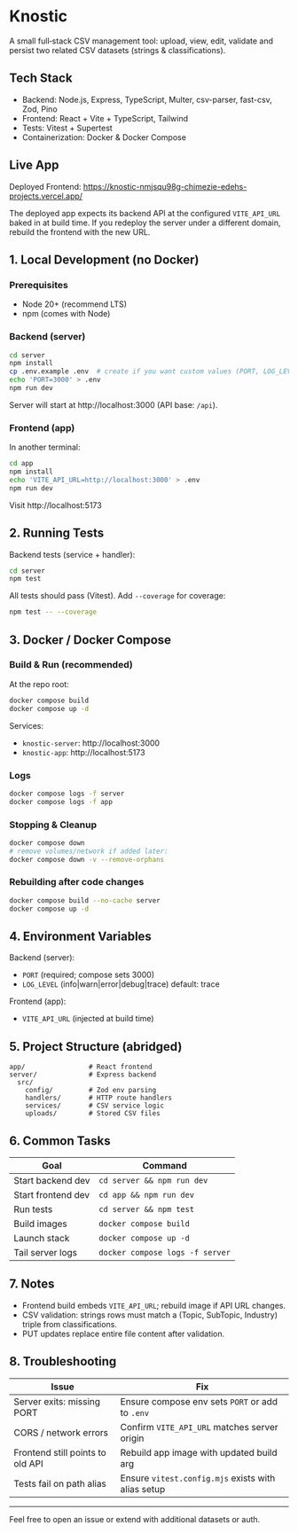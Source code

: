 # Knostic

A small full‑stack CSV management tool: upload, view, edit, validate and persist two related CSV datasets (strings & classifications).

## Tech Stack

- Backend: Node.js, Express, TypeScript, Multer, csv-parser, fast-csv, Zod, Pino
- Frontend: React + Vite + TypeScript, Tailwind
- Tests: Vitest + Supertest
- Containerization: Docker & Docker Compose

## Live App

Deployed Frontend: https://knostic-nmjsqu98g-chimezie-edehs-projects.vercel.app/

The deployed app expects its backend API at the configured `VITE_API_URL` baked in at build time. If you redeploy the server under a different domain, rebuild the frontend with the new URL.

## 1. Local Development (no Docker)

### Prerequisites

- Node 20+ (recommend LTS)
- npm (comes with Node)

### Backend (server)

```bash
cd server
npm install
cp .env.example .env  # create if you want custom values (PORT, LOG_LEVEL)
echo 'PORT=3000' > .env
npm run dev
```

Server will start at http://localhost:3000 (API base: `/api`).

### Frontend (app)

In another terminal:

```bash
cd app
npm install
echo 'VITE_API_URL=http://localhost:3000' > .env
npm run dev
```

Visit http://localhost:5173

## 2. Running Tests

Backend tests (service + handler):

```bash
cd server
npm test
```

All tests should pass (Vitest). Add `--coverage` for coverage:

```bash
npm test -- --coverage
```

## 3. Docker / Docker Compose

### Build & Run (recommended)

At the repo root:

```bash
docker compose build
docker compose up -d
```

Services:

- `knostic-server`: http://localhost:3000
- `knostic-app`: http://localhost:5173

### Logs

```bash
docker compose logs -f server
docker compose logs -f app
```

### Stopping & Cleanup

```bash
docker compose down
# remove volumes/network if added later:
docker compose down -v --remove-orphans
```

### Rebuilding after code changes

```bash
docker compose build --no-cache server
docker compose up -d
```

## 4. Environment Variables

Backend (server):

- `PORT` (required; compose sets 3000)
- `LOG_LEVEL` (info|warn|error|debug|trace) default: trace

Frontend (app):

- `VITE_API_URL` (injected at build time)

## 5. Project Structure (abridged)

```
app/                # React frontend
server/             # Express backend
  src/
    config/         # Zod env parsing
    handlers/       # HTTP route handlers
    services/       # CSV service logic
    uploads/        # Stored CSV files
```

## 6. Common Tasks

| Goal               | Command                         |
| ------------------ | ------------------------------- |
| Start backend dev  | `cd server && npm run dev`      |
| Start frontend dev | `cd app && npm run dev`         |
| Run tests          | `cd server && npm test`         |
| Build images       | `docker compose build`          |
| Launch stack       | `docker compose up -d`          |
| Tail server logs   | `docker compose logs -f server` |

## 7. Notes

- Frontend build embeds `VITE_API_URL`; rebuild image if API URL changes.
- CSV validation: strings rows must match a (Topic, SubTopic, Industry) triple from classifications.
- PUT updates replace entire file content after validation.

## 8. Troubleshooting

| Issue                            | Fix                                                |
| -------------------------------- | -------------------------------------------------- |
| Server exits: missing PORT       | Ensure compose env sets `PORT` or add to `.env`    |
| CORS / network errors            | Confirm `VITE_API_URL` matches server origin       |
| Frontend still points to old API | Rebuild app image with updated build arg           |
| Tests fail on path alias         | Ensure `vitest.config.mjs` exists with alias setup |

---

Feel free to open an issue or extend with additional datasets or auth.
